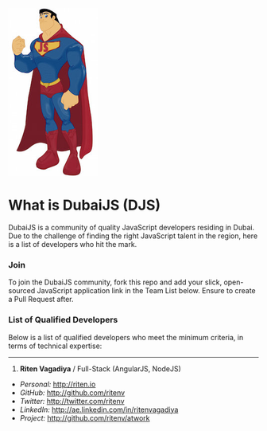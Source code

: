 ![superman-logo](Superman_JS.jpg)

# What is DubaiJS (DJS)

DubaiJS is a community of quality JavaScript developers residing in Dubai. Due to the challenge of finding the right JavaScript talent in the region, here is a list of developers who hit the mark.

### Join

To join the DubaiJS community, fork this repo and add your slick, open-sourced JavaScript application link in the Team List below. Ensure to create a Pull Request after.

### List of Qualified Developers

Below is a list of qualified developers who meet the minimum criteria, in terms of technical expertise:

------------

1. **Riten Vagadiya**
/ Full-Stack (AngularJS, NodeJS)

- *Personal:* http://riten.io
- *GitHub:* http://github.com/ritenv
- *Twitter:* http://twitter.com/ritenv
- *LinkedIn:* http://ae.linkedin.com/in/ritenvagadiya
- *Project:* http://github.com/ritenv/atwork
